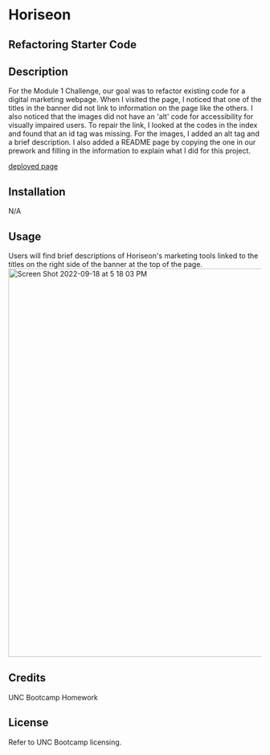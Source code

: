 # Horiseon
## Refactoring Starter Code
## Description

For the Module 1 Challenge, our goal was to refactor existing code for a digital marketing webpage. When I visited the page, I noticed that one of the titles in the banner did not link to information on the page like the others. I also noticed that the images did not have an 'alt' code for accessibility for visually impaired users. To repair the link, I looked at the codes in the index and found that an id tag was missing. For the images, I added an alt tag and a brief description. I also added a README page by copying the one in our prework and filling in the information to explain what I did for this project. 

<a href="https://gayegh.github.io/Horiseon/">deployed page</a>

## Installation

N/A

## Usage

Users will find brief descriptions of Horiseon's marketing tools linked to the titles on the right side of the banner at the top of the page. 
<img width="773" alt="Screen Shot 2022-09-18 at 5 18 03 PM" src="https://user-images.githubusercontent.com/112979481/190930670-4e3e8bb0-e7c4-41c5-8bfa-b1e609f5efb4.png">
  

## Credits

UNC Bootcamp Homework

## License
Refer to UNC Bootcamp licensing.

